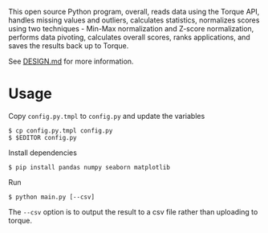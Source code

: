 This open source Python program, overall, reads data using the Torque API, handles missing values and outliers, calculates statistics, normalizes scores using two techniques - Min-Max normalization and Z-score normalization, performs data pivoting, calculates overall scores, ranks applications, and saves the results back up to Torque. 

See [DESIGN.md](DESIGN.md) for more information.

# Usage

Copy `config.py.tmpl` to `config.py` and update the variables

```
$ cp config.py.tmpl config.py
$ $EDITOR config.py
```

Install dependencies

```
$ pip install pandas numpy seaborn matplotlib
```

Run

```
$ python main.py [--csv]
```

The `--csv` option is to output the result to a csv file rather than uploading to torque.
